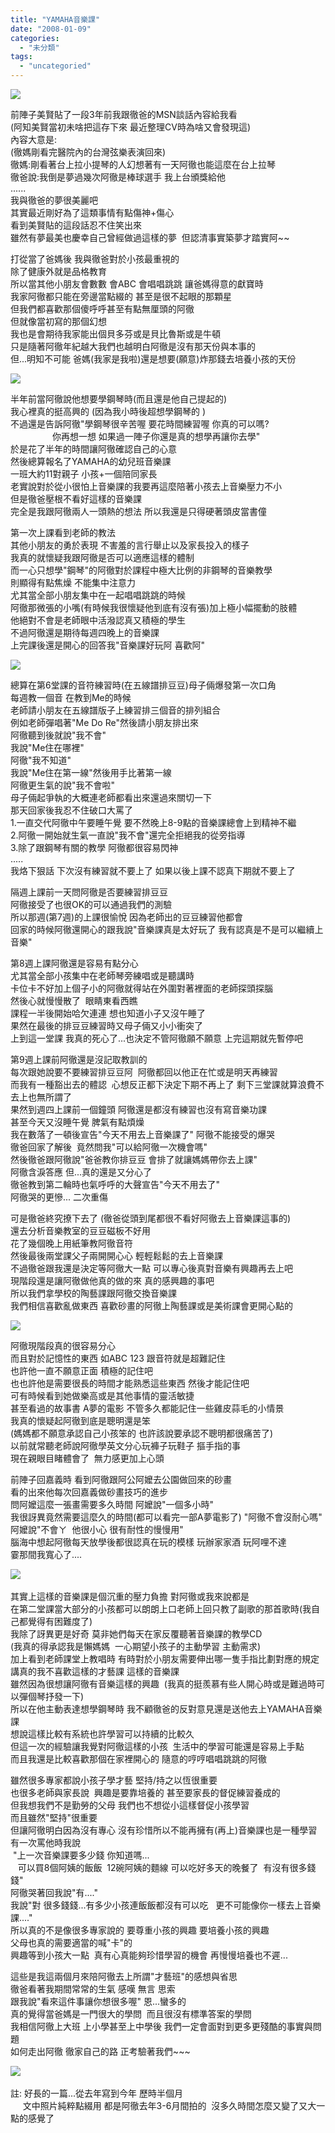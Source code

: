 ```yaml
---
title: "YAMAHA音樂課"
date: "2008-01-09"
categories: 
  - "未分類"
tags: 
  - "uncategoried"
---
```


![](images/2086264650_67a2dc20da.jpg)

前陣子美賢貼了一段3年前我跟徹爸的MSN談話內容給我看  
(阿知美賢當初未啥把這存下來 最近整理CV時為啥又會發現這)  
內容大意是:  
(徹媽剛看完醫院內的台灣弦樂表演回來)  
徹媽:剛看著台上拉小提琴的人幻想著有一天阿徹也能這麼在台上拉琴  
徹爸說:我倒是夢過幾次阿徹是棒球選手 我上台頒獎給他  
......  
我與徹爸的夢很美麗吧  
其實最近剛好為了這類事情有點傷神+傷心  
看到美賢貼的這段話忍不住笑出來  
雖然有夢最美也慶幸自己曾經做過這樣的夢  但認清事實築夢才踏實阿~~

打從當了爸媽後 我與徹爸對於小孩最重視的  
除了健康外就是品格教育  
所以當其他小朋友會數數 會ABC 會唱唱跳跳 讓爸媽得意的獻寶時  
我家阿徹都只能在旁邊當點綴的 甚至是很不起眼的那顆星  
但我們都喜歡那個傻呼呼甚至有點無厘頭的阿徹  
但就像當初寫的那個幻想  
我也是會期待我家能出個貝多芬或是貝比魯斯或是牛頓  
只是隨著阿徹年紀越大我們也越明白阿徹是沒有那天份與本事的  
但...明知不可能 爸媽(我家是我啦)還是想要(願意)炸那錢去培養小孩的天份  
  
![](images/2086264650_67a2dc20da.jpg)

半年前當阿徹說他想要學鋼琴時(而且還是他自己提起的)  
我心裡真的挺高興的 (因為我小時後超想學鋼琴的 )  
不過還是告訴阿徹"學鋼琴很辛苦喔 要花時間練習喔 你真的可以嗎?  
                 你再想一想 如果過一陣子你還是真的想學再讓你去學"  
於是花了半年的時間讓阿徹確認自己的心意  
然後總算報名了YAMAHA的幼兒班音樂課  
一班大約11對親子 小孩+一個陪同家長  
老實說對於從小很怕上音樂課的我要再這麼陪著小孩去上音樂壓力不小  
但是徹爸壓根不看好這樣的音樂課  
完全是我跟阿徹兩人一頭熱的想法 所以我還是只得硬著頭皮當書僮

第一次上課看到老師的教法  
其他小朋友的勇於表現 不害羞的言行舉止以及家長投入的樣子  
我真的就懷疑我跟阿徹是否可以適應這樣的體制  
而一心只想學"鋼琴"的阿徹對於課程中極大比例的非鋼琴的音樂教學  
則顯得有點焦燥 不能集中注意力  
尤其當全部小朋友集中在一起唱唱跳跳的時候  
阿徹那微張的小嘴(有時候我很懷疑他到底有沒有張)加上極小幅擺動的肢體  
他絕對不會是老師眼中活潑認真又積極的學生  
不過阿徹還是期待每週四晚上的音樂課  
上完課後還是開心的回答我"音樂課好玩阿 喜歡阿"  
  
![](images/2086308336_fc3ab5daee.jpg)  
  
總算在第6堂課的音符練習時(在五線譜排豆豆)母子倆爆發第一次口角  
每週教一個音 在教到Me的時候  
老師請小朋友在五線譜版子上練習排三個音的排列組合  
例如老師彈唱著"Me Do Re"然後請小朋友排出來  
阿徹聽到後就說"我不會"  
我說"Me住在哪裡"  
阿徹"我不知道"  
我說"Me住在第一線"然後用手比著第一線  
阿徹更生氣的說"我不會啦"  
母子倆起爭執的大概連老師都看出來還過來關切一下  
那天回家後我忍不住破口大罵了   
1.一直交代阿徹中午要睡午覺 要不然晚上8-9點的音樂課總會上到精神不繼  
2.阿徹一開始就生氣一直說"我不會"還完全拒絕我的從旁指導  
3.除了跟鋼琴有關的教學 阿徹都很容易閃神  
.....  
我烙下狠話 下次沒有練習就不要上了 如果以後上課不認真下期就不要上了

隔週上課前一天問阿徹是否要練習排豆豆  
阿徹接受了也很OK的可以通過我們的測驗  
所以那週(第7週)的上課很愉悅 因為老師出的豆豆練習他都會  
回家的時候阿徹還開心的跟我說"音樂課真是太好玩了 我有認真是不是可以繼續上音樂"

第8週上課阿徹還是容易有點分心  
尤其當全部小孩集中在老師琴旁練唱或是聽講時  
卡位卡不好加上個子小的阿徹就得站在外圍對著裡面的老師探頭探腦  
然後心就慢慢散了  眼睛東看西瞧   
課程一半後開始哈欠連連 想也知道小子又沒午睡了  
果然在最後的排豆豆練習時又母子倆又小小衝突了  
上到這一堂課 我真的死心了...也決定不管阿徹願不願意 上完這期就先暫停吧  
  
第9週上課前阿徹還是沒記取教訓的   
每次跟她說要不要練習排豆豆阿  阿徹都回以他正在忙或是明天再練習  
而我有一種豁出去的體認  心想反正都下決定下期不再上了 剩下三堂課就算浪費不去上也無所謂了  
果然到週四上課前一個鐘頭 阿徹還是都沒有練習也沒有寫音樂功課  
甚至今天又沒睡午覺 脾氣有點煩燥  
我在數落了一頓後宣告"今天不用去上音樂課了" 阿徹不能接受的爆哭  
徹爸回家了解後  竟然問我"可以給阿徹一次機會嗎"  
然後徹爸跟阿徹說"爸爸教你排豆豆 會排了就讓媽媽帶你去上課"  
阿徹含淚答應 但...真的還是又分心了  
徹爸教到第二輪時也氣呼呼的大聲宣告"今天不用去了"  
阿徹哭的更慘... 二次重傷  
  
可是徹爸終究撩下去了 (徹爸從頭到尾都很不看好阿徹去上音樂課這事的)  
還去分析音樂教室的豆豆磁板不好用  
花了幾個晚上用紙筆教阿徹音符  
然後最後兩堂課父子兩開開心心 輕輕鬆鬆的去上音樂課  
不過徹爸跟我還是決定等阿徹大一點 可以專心後真對音樂有興趣再去上吧  
現階段還是讓阿徹做他真的做的來 真的感興趣的事吧  
所以我們拿學校的陶藝課跟阿徹交換音樂課  
我們相信喜歡亂做東西 喜歡砂畫的阿徹上陶藝課或是美術課會更開心點的  
  
![](images/2086273638_8551bc1aeb.jpg)  
  
阿徹現階段真的很容易分心  
而且對於記憶性的東西 如ABC 123 跟音符就是超難記住   
也許他一直不願意正面 積極的記住吧  
也也許他是需要很長的時間才能熟悉這些東西 然後才能記住吧  
可有時候看到她做樂高或是其他事情的靈活敏捷  
甚至看過的故事書 A夢的電影 不管多久都能記住一些雞皮蒜毛的小情景  
我真的懷疑起阿徹到底是聰明還是笨   
(媽媽都不願意承認自己小孩笨的 也許該說要承認不聰明都很痛苦了)  
以前就常聽老師說阿徹學英文分心玩褲子玩鞋子 摳手指的事  
現在親眼目睹體會了  無力感更加上心頭  
  
前陣子回嘉義時 看到阿徹跟阿公阿嬤去公園做回來的砂畫   
看的出來他每次回嘉義做砂畫技巧的進步  
問阿嬤這麼一張畫需要多久時間 阿嬤說"一個多小時"  
我很訝異竟然需要這麼久的時間(都可以看完一部A夢電影了) "阿徹不會沒耐心嗎"  
阿嬤說"不會ㄚ  他很小心 很有耐性的慢慢用"  
腦海中想起阿徹每天放學後都很認真在玩的模樣 玩辦家家酒 玩阿哩不達  
霎那間我寬心了....  
  
![](images/2085490521_785bbeb0de.jpg)  
      
其實上這樣的音樂課是個沉重的壓力負擔 對阿徹或我來說都是  
在第二堂課當大部分的小孩都可以朗朗上口老師上回只教了副歌的那首歌時(我自己都覺得有困難度了)  
我除了訝異更是好奇 莫非她們每天在家反覆聽著音樂課的教學CD  
(我真的得承認我是懶媽媽  一心期望小孩子的主動學習 主動需求)  
加上看到老師課堂上教唱時 有時對於小朋友需要伸出哪一隻手指比劃對應的規定  
講真的我不喜歡這樣的才藝課 這樣的音樂課   
雖然因為很想讓阿徹有音樂這樣的興趣  (我真的挺羨慕有些人開心時或是難過時可以彈個琴抒發一下)  
所以在他主動表達想學鋼琴時 我不顧徹爸的反對意見還是送他去上YAMAHA音樂課  
想說這樣比較有系統也許學習可以持續的比較久  
但這一次的經驗讓我覺對阿徹這樣的小孩  生活中的學習可能還是容易上手點  
而且我還是比較喜歡那個在家裡開心的 隨意的哼哼唱唱跳跳的阿徹  
  
雖然很多專家都說小孩子學才藝 堅持/持之以恆很重要  
也很多老師與家長說  興趣是要靠培養的 甚至要家長的督促練習養成的  
但我想我們不是勤勞的父母 我們也不想從小這樣督促小孩學習  
而且雖然"堅持"很重要   
但讓阿徹明白因為沒有專心 沒有珍惜所以不能再擁有(再上)音樂課也是一種學習  
有一次罵他時我說  
 "上一次音樂課要多少錢 你知道嗎...  
   可以買8個阿姨的飯飯  12碗阿姨的麵線 可以吃好多天的晚餐了  有沒有很多錢錢"  
阿徹哭著回我說"有...."  
我說"對 很多錢錢...有多少小孩連飯飯都沒有可以吃   更不可能像你一樣去上音樂課...."  
所以真的不是像很多專家說的 要尊重小孩的興趣 要培養小孩的興趣  
父母也真的需要適當的喊"卡"的  
興趣等到小孩大一點  真有心真能夠珍惜學習的機會 再慢慢培養也不遲...  
  
這些是我這兩個月來陪阿徹去上所謂"才藝班"的感想與省思  
徹爸看著我期間常常的生氣 感嘆 無言 思索  
跟我說"看來這件事讓你想很多喔" 恩...蠻多的  
真的覺得當爸媽是一門很大的學問  而且很沒有標準答案的學問  
我相信阿徹上大班 上小學甚至上中學後 我們一定會面對到更多更殘酷的事實與問題  
如何走出阿徹 徹家自己的路 正考驗著我們~~~      
  
![](images/2086264026_be9074a28a.jpg)        
  
註: 好長的一篇...從去年寫到今年 歷時半個月  
     文中照片純粹點綴用 都是阿徹去年3-6月間拍的  沒多久時間怎麼又變了又大一點的感覺了

